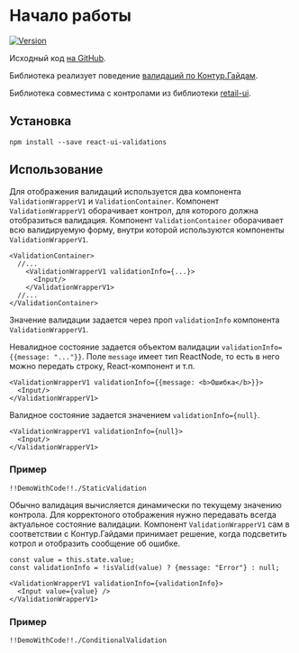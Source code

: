 # Начало работы

[![Version](https://img.shields.io/badge/npm-${process.env.libraryVersionEscaped}-orange.svg?style=flat-square)](https://www.npmjs.com/package/react-ui-validations)

Исходный код [на GitHub](https://github.com/skbkontur/retail-ui/tree/master/packages/react-ui-validations).

Библиотека реализует поведение [валидаций по Контур.Гайдам](https://guides.kontur.ru/principles/validation/).

Библиотека совместима с контролами из библиотеки [retail-ui](https://tech.skbkontur.ru/react-ui/).

## Установка

    npm install --save react-ui-validations

## Использование

Для отображения валидаций используется два компонента `ValidationWrapperV1` и `ValidationContainer`.
Компонент `ValidationWrapperV1` оборачивает контрол, для которого должна отобразиться валидация.
Компонент `ValidationContainer` оборачивает всю валидируемую форму, внутри которой используются компоненты `ValidationWrapperV1`.

    <ValidationContainer>
      //...
        <ValidationWrapperV1 validationInfo={...}>
          <Input/>
        </ValidationWrapperV1>
      //...
    </ValidationContainer>

Значение валидации задается через проп `validationInfo` компонента `ValidationWrapperV1`.

Невалидное состояние задается объектом валидации `validationInfo={{message: "..."}}`.
Поле `message` имеет тип ReactNode, то есть в него можно передать строку, React-компонент и т.п.

    <ValidationWrapperV1 validationInfo={{message: <b>Ошибка</b>}}>
      <Input/>
    </ValidationWrapperV1>

Валидное состояние задается значением `validationInfo={null}`.

    <ValidationWrapperV1 validationInfo={null}>
      <Input/>
    </ValidationWrapperV1>

### Пример

    !!DemoWithCode!!./StaticValidation

Обычно валидация вычисляется динамически по текущему значению контрола.
Для корректоного отображения нужно передавать всегда актуальное состояние валидации.
Компонент `ValidationWrapperV1` сам в соответствии с Контур.Гайдами принимает решение, когда подсветить котрол и отобразить сообщение об ошибке.

    const value = this.state.value;
    const validationInfo = !isValid(value) ? {message: "Error"} : null;

    <ValidationWrapperV1 validationInfo={validationInfo}>
      <Input value={value} />
    </ValidationWrapperV1>

### Пример

    !!DemoWithCode!!./ConditionalValidation
